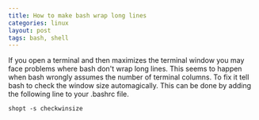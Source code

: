 ```yaml
---
title: How to make bash wrap long lines
categories: linux
layout: post
tags: bash, shell
---
```

If you open a terminal and then maximizes the terminal window you
may face problems where bash don't wrap long lines. This seems to
happen when bash wrongly assumes the number of terminal columns. To
fix it tell bash to check the window size automagically. This
can be done by adding the following line to your .bashrc file.

```
shopt -s checkwinsize
```

